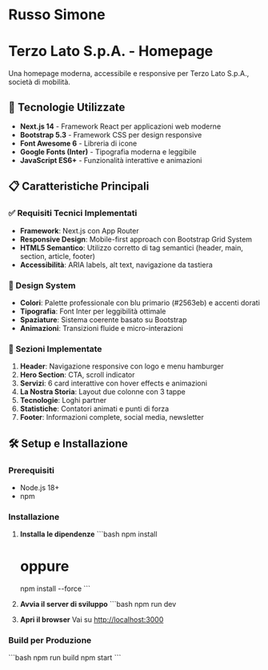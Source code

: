# Russo Simone

# Terzo Lato S.p.A. - Homepage

Una homepage moderna, accessibile e responsive per Terzo Lato S.p.A., società di mobilità.

## 🚀 Tecnologie Utilizzate

- **Next.js 14** - Framework React per applicazioni web moderne
- **Bootstrap 5.3** - Framework CSS per design responsive
- **Font Awesome 6** - Libreria di icone
- **Google Fonts (Inter)** - Tipografia moderna e leggibile
- **JavaScript ES6+** - Funzionalità interattive e animazioni

## 📋 Caratteristiche Principali

### ✅ Requisiti Tecnici Implementati

- **Framework**: Next.js con App Router
- **Responsive Design**: Mobile-first approach con Bootstrap Grid System
- **HTML5 Semantico**: Utilizzo corretto di tag semantici (header, main, section, article, footer)
- **Accessibilità**: ARIA labels, alt text, navigazione da tastiera

### 🎨 Design System

- **Colori**: Palette professionale con blu primario (#2563eb) e accenti dorati
- **Tipografia**: Font Inter per leggibilità ottimale
- **Spaziature**: Sistema coerente basato su Bootstrap
- **Animazioni**: Transizioni fluide e micro-interazioni

### 📱 Sezioni Implementate

1. **Header**: Navigazione responsive con logo e menu hamburger
2. **Hero Section**: CTA, scroll indicator
3. **Servizi**: 6 card interattive con hover effects e animazioni
4. **La Nostra Storia**: Layout due colonne con 3 tappe
4. **Tecnologie**: Loghi partner 
5. **Statistiche**: Contatori animati e punti di forza
6. **Footer**: Informazioni complete, social media, newsletter

## 🛠️ Setup e Installazione

### Prerequisiti
- Node.js 18+ 
- npm

### Installazione

1. **Installa le dipendenze**
   \`\`\`bash
   npm install
   # oppure
   npm install --force
   \`\`\`

2. **Avvia il server di sviluppo**
   \`\`\`bash
   npm run dev

4. **Apri il browser**
   Vai su [http://localhost:3000](http://localhost:3000)

### Build per Produzione

\`\`\`bash
npm run build
npm start
\`\`\`
